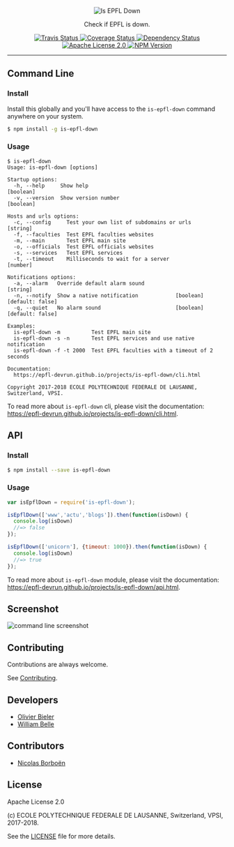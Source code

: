 <p align="center">
  <img alt="Is EPFL Down" src="https://raw.githubusercontent.com/epfl-devrun/is-epfl-down/master/docs/readme/readme-logo.png">
</p>

<p align="center">
  Check if EPFL is down.
</p>

<p align="center">
  <a href="https://travis-ci.org/epfl-devrun/is-epfl-down">
    <img alt="Travis Status" src="https://travis-ci.org/epfl-devrun/is-epfl-down.svg?branch=master">
  </a>
  <a href="https://coveralls.io/github/epfl-devrun/is-epfl-down?branch=master">
    <img alt="Coverage Status" src="https://coveralls.io/repos/github/epfl-devrun/is-epfl-down/badge.svg?branch=master"/>
  </a>
  <a href="https://david-dm.org/epfl-devrun/is-epfl-down">
    <img alt="Dependency Status" src="https://david-dm.org/epfl-devrun/is-epfl-down/status.svg"/>
  </a>
  <a href="https://raw.githubusercontent.com/epfl-devrun/is-epfl-down/master/LICENSE">
    <img alt="Apache License 2.0" src="https://img.shields.io/badge/license-Apache%202.0-blue.svg">
  </a>
  <a href='https://www.npmjs.com/package/is-epfl-down'>
    <img alt="NPM Version" src="https://img.shields.io/npm/v/is-epfl-down.svg" />
  </a>
</p>

---

Command Line
------------

### Install

Install this globally and you'll have access to the `is-epfl-down` command
anywhere on your system.

```bash
$ npm install -g is-epfl-down
```

### Usage

```console
$ is-epfl-down
Usage: is-epfl-down [options]

Startup options:
  -h, --help     Show help                                             [boolean]
  -v, --version  Show version number                                   [boolean]

Hosts and urls options:
  -c, --config     Test your own list of subdomains or urls             [string]
  -f, --faculties  Test EPFL faculties websites
  -m, --main       Test EPFL main site
  -o, --officials  Test EPFL officials websites
  -s, --services   Test EPFL services
  -t, --timeout    Milliseconds to wait for a server                    [number]

Notifications options:
  -a, --alarm   Override default alarm sound                            [string]
  -n, --notify  Show a native notification            [boolean] [default: false]
  -q, --quiet   No alarm sound                        [boolean] [default: false]

Examples:
  is-epfl-down -m          Test EPFL main site
  is-epfl-down -s -n       Test EPFL services and use native notification
  is-epfl-down -f -t 2000  Test EPFL faculties with a timeout of 2 seconds

Documentation:
  https://epfl-devrun.github.io/projects/is-epfl-down/cli.html

Copyright 2017-2018 ECOLE POLYTECHNIQUE FEDERALE DE LAUSANNE, Switzerland, VPSI.
```

To read more about `is-epfl-down` cli, please visit the documentation: https://epfl-devrun.github.io/projects/is-epfl-down/cli.html.

API
---

### Install

```bash
$ npm install --save is-epfl-down
```

### Usage

```javascript
var isEpflDown = require('is-epfl-down');

isEpflDown(['www','actu','blogs']).then(function(isDown) {
  console.log(isDown)
  //=> false
});

isEpflDown(['unicorn'], {timeout: 1000}).then(function(isDown) {
  console.log(isDown)
  //=> true
});
```

To read more about `is-epfl-down` module, please visit the documentation: https://epfl-devrun.github.io/projects/is-epfl-down/api.html.

Screenshot
----------

![command line screenshot](https://raw.githubusercontent.com/epfl-devrun/is-epfl-down/master/docs/readme/screenshot.png)

Contributing
------------

Contributions are always welcome.

See [Contributing](CONTRIBUTING.md).

Developers
----------

  * [Olivier Bieler](https://github.com/obieler)
  * [William Belle](https://github.com/williambelle)

Contributors
------------

  * [Nicolas Borboën](https://github.com/ponsfrilus)

License
-------

Apache License 2.0

(c) ECOLE POLYTECHNIQUE FEDERALE DE LAUSANNE, Switzerland, VPSI, 2017-2018.

See the [LICENSE](LICENSE) file for more details.
